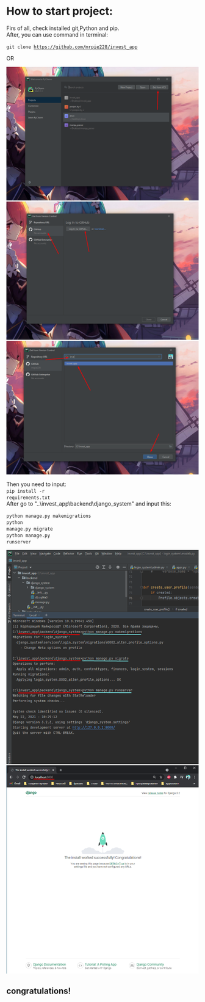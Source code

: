 <h1>How to start project:</h1>

Firs of all, check installed git,Python and pip.<br>
After, you can use command in terminal:

<code>git clone https://github.com/mrpie228/invest_app</code>

OR

<img src='instructions/Screenshot_4.png'>
<img src='instructions/Screenshot_5.png'>
<img src='instructions/Screenshot_6.png'>

Then you need to input:<br>
<code>pip install -r requirements.txt</code><br>
After go to "..\invest_app\backend\django_system" and input this:<br>

<code>python manage.py makemigrations</code><br>
<code>python manage.py migrate</code><br>
<code>python manage.py runserver</code><br>

<img src='instructions/Screenshot_7.png'>
<img src='instructions/Screenshot_8.png'>
<h2>congratulations!</h2>
